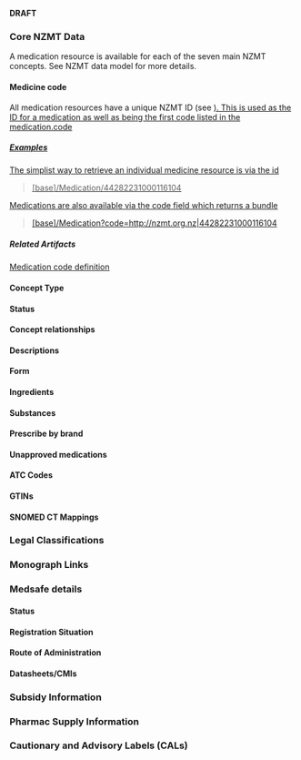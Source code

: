 

**DRAFT**
### Core NZMT Data

A medication resource is available for each of the seven main NZMT concepts.  See NZMT data model for more details.


#### Medicine code

All medication resources have a unique NZMT ID (see <a href="./nzmt-datamodel.html#nzmt-id-details">).  This is used as the ID for a medication as well as being the first code listed in the medication.code

##### Examples

The simplist way to retrieve an individual medicine resource is via the id
>[base]/Medication/44282231000116104

Medications are also available via the code field which returns a bundle
>[base]/Medication?code=http://nzmt.org.nz|44282231000116104

##### Related Artifacts
<a href="./StructureDefinition-NzfMedication-definitions.html#Medication.code">Medication code definition</a>
#### Concept Type

#### Status

#### Concept relationships

#### Descriptions

#### Form

#### Ingredients

#### Substances

#### Prescribe by brand

#### Unapproved medications

#### ATC Codes

#### GTINs

#### SNOMED CT Mappings

### Legal Classifications

### Monograph Links

### Medsafe details

#### Status

#### Registration Situation

#### Route of Administration

#### Datasheets/CMIs

### Subsidy Information

### Pharmac Supply Information

### Cautionary and Advisory Labels (CALs)




